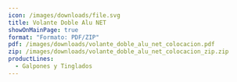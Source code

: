 ```yaml
---
icon: /images/downloads/file.svg
title: Volante Doble Alu NET
showOnMainPage: true
format: "Formato: PDF/ZIP"
pdf: /images/downloads/volante_doble_alu_net_colocacion.pdf
zip: /images/downloads/volante_doble_alu_net_colocacion_zip.zip
productLines:
  - Galpones y Tinglados
---
```

